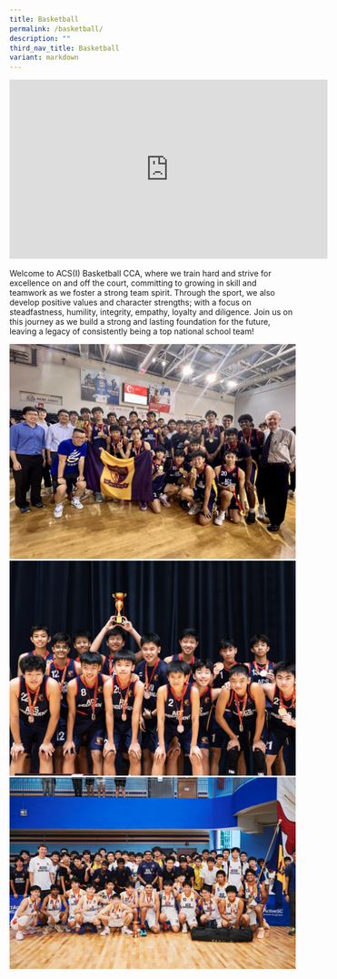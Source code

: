 ```yaml
---
title: Basketball
permalink: /basketball/
description: ""
third_nav_title: Basketball
variant: markdown
---
```

<iframe allowfullscreen="" allow="accelerometer; autoplay; clipboard-write; encrypted-media; gyroscope; picture-in-picture; web-share" frameborder="0" title="YouTube video player" src="https://www.youtube.com/embed/dFE7GzYsP4U?si=_atDhIispeSrztXX" height="315" width="560"></iframe>

Welcome to ACS(I) Basketball CCA, where we train hard and strive for excellence on and off the court, committing to growing in skill and teamwork as we foster a strong team spirit. Through the sport, we also develop positive values and character strengths; with a focus on steadfastness, humility, integrity, empathy, loyalty and diligence. Join us on this journey as we build a strong and lasting foundation for the future, leaving a legacy of consistently being a top national school team!

![](/images/IMG_1382.jpg)
![](/images/IMG_0726.jpg)
![](/images/54539625863_249ece25b4_k.jpg)